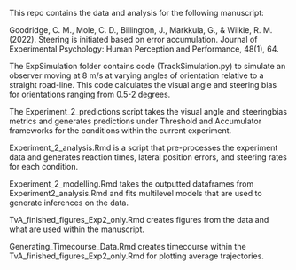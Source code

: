 This repo contains the data and analysis for the following manuscript:

Goodridge, C. M., Mole, C. D., Billington, J., Markkula, G., & Wilkie, R. M. (2022). Steering is initiated based on error accumulation. Journal of Experimental Psychology: Human Perception and Performance, 48(1), 64.

The ExpSimulation folder contains code (TrackSimulation.py) to simulate an observer moving at 8 m/s at varying angles of orientation relative to a straight road-line. This code calculates the visual angle and steering bias for orientations ranging from 0.5-2 degrees.

The Experiment_2_predictions script takes the visual angle and steeringbias metrics and generates predictions under Threshold and Accumulator frameworks for the conditions within the current experiment.

Experiment_2_analysis.Rmd is a script that pre-processes the experiment data  and generates reaction times, lateral position errors, and steering rates for each condition.

Experiment_2_modelling.Rmd takes the outputted dataframes from Experiment2_analysis.Rmd and fits multilevel models that are used to generate inferences on the data.

TvA_finished_figures_Exp2_only.Rmd creates figures from the data and what are used within the manuscript. 

Generating_Timecourse_Data.Rmd creates timecourse within the TvA_finished_figures_Exp2_only.Rmd for plotting average trajectories. 

